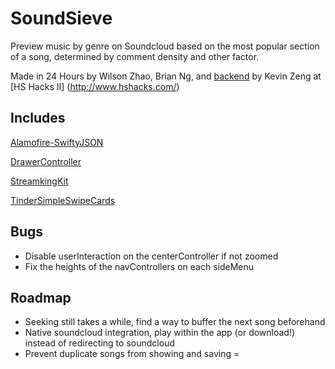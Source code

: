 # SoundSieve
Preview music by genre on Soundcloud based on the most popular section of a song, determined by comment density and other factor.

Made in 24 Hours by Wilson Zhao, Brian Ng, and [backend](https://github.com/kzeng10/soundsieve-backend) by Kevin Zeng at [HS Hacks II] (http://www.hshacks.com/)


## Includes

[Alamofire-SwiftyJSON](https://github.com/SwiftyJSON/Alamofire-SwiftyJSON)

[DrawerController](https://github.com/sascha/DrawerController)

[StreamkingKit](https://github.com/tumtumtum/StreamingKit)

[TinderSimpleSwipeCards](https://github.com/cwRichardKim/TinderSimpleSwipeCards)

## Bugs

- Disable userInteraction on the centerController if not zoomed
- Fix the heights of the navControllers on each sideMenu

## Roadmap


- Seeking still takes a while, find a way to buffer the next song beforehand
- Native soundcloud integration, play within the app (or download!) instead of redirecting to soundcloud
- Prevent duplicate songs from showing and saving
=

